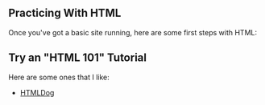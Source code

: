 Practicing With HTML
--------------------

Once you've got a basic site running, here are some first steps with HTML:

## Try an "HTML 101" Tutorial

Here are some ones that I like:

* [HTMLDog]()

